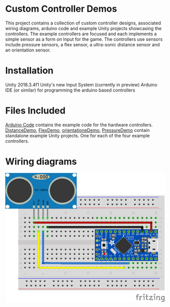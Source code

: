 # Custom Controller Demos
This project contains a collection of custom controller designs, associated wiring diagrams, arduino code and example Unity projects showcasing the controllers. The example controllers are focused and each implements a simple sensor as a form on Input for the game. The controllers use sensors include pressure sensors, a flex sensor, a ultra-sonic distance sensor and an orientation sensor.

# Installation
Unity 2018.3.4f1
Unity's new Input System (currently in preview)
Arduino IDE (or similar) for programming the arduino based controllers

# Files Included
[Arduino Code](ArduinoCode) contains the example code for the hardware controllers.
[DistanceDemo](DistanceDemo), [FlexDemo](FlexDemo), [orientationeDemo](OrientationDemo), [PressureDemo](PressureDemo) contain standalone example Unity projects. One for each of the four example controllers. 

# Wiring diagrams
![Wiring diagram](readme/DistanceSketch_bb.png)